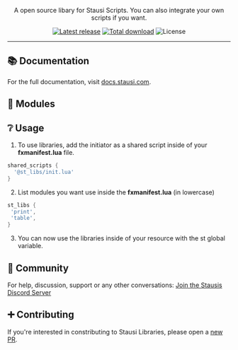 <p align="center">
  A open source libary for Stausi Scripts. You can also integrate your own scripts if you want.
</p>

<p align="center">
  <a href="https://github.com/Stausi/st_libs/releases/tag/v1.0.0"><img alt="Latest release" src="https://img.shields.io/github/v/release/Stausi/st_libs?logo=github"/></a>
  <a href="https://github.com/Stausi/st_libs/releases/latest/download/st_libs.zip"><img alt="Total download" src="https://img.shields.io/github/downloads/Stausi/st_libs/total"/></a>
  <img alt="License" src="https://img.shields.io/github/license/Stausi/st_libs"/>
</p>

---

## 📚 Documentation

For the full documentation, visit [docs.stausi.com](https://docs.stausi.com/st_libs).

## 🧷 Modules

## ❔ Usage
1. To use libraries, add the initiator as a shared script inside of your **fxmanifest.lua** file.
```lua
shared_scripts {
  '@st_libs/init.lua'
}
```
2. List modules you want use inside the **fxmanifest.lua** (in lowercase)
 ```lua
st_libs {
  'print',
  'table',
}
```
3. You can now use the libraries inside of your resource with the st global variable.

## 👥 Community

For help, discussion, support or any other conversations:
[Join the Stausis Discord Server](https://discord.gg/nKsErtYmek)

## ➕ Contributing

If you're interested in constributing to Stausi Libraries, please open a [new PR](https://github.com/Stausi/st_libs/pulls).

